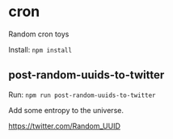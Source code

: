 # cron
Random cron toys

Install: `npm install`

## post-random-uuids-to-twitter

Run: `npm run post-random-uuids-to-twitter`

Add some entropy to the universe.

https://twitter.com/Random_UUID
